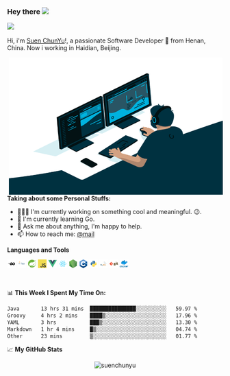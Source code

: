 ### Hey there <img src="https://media.giphy.com/media/hvRJCLFzcasrR4ia7z/giphy.gif" width="25px">

![](https://visitor-badge.glitch.me/badge?page_id=suenchunyu.suenchunyu)
<br />

Hi, i'm [Suen ChunYu](https://github.com/suenchunyu)!, a passionate Software Developer 🚀 from Henan, China. Now i working in Haidian, Beijing.

<img align="right" alt="GIF" src="https://github.com/suenchunyu/suenchunyu/blob/main/code.gif?raw=true" width="500" height="320" />

**Taking about some Personal Stuffs:**

- 👨🏽‍💻 I'm currently working on something cool and meaningful. :wink:.
- 🌱 I'm currently learning Go.
- 💬 Ask me about anything, I'm happy to help.
- 📫 How to reach me: [@mail](mailto:sunzhenyucn@gmail.com)

**Languages and Tools**

<code><img height="20" src="https://raw.githubusercontent.com/github/explore/80688e429a7d4ef2fca1e82350fe8e3517d3494d/topics/go/go.png"></code>
<code><img height="20" src="https://raw.githubusercontent.com/github/explore/80688e429a7d4ef2fca1e82350fe8e3517d3494d/topics/java/java.png"></code>
<code><img height="20" src="https://raw.githubusercontent.com/github/explore/8ab0be27a8c97992e4930e630e2d68ba8d819183/topics/spring/spring.png"></code>
<code><img height="20" src="https://raw.githubusercontent.com/github/explore/80688e429a7d4ef2fca1e82350fe8e3517d3494d/topics/javascript/javascript.png"></code>
<code><img height="20" src="https://raw.githubusercontent.com/github/explore/80688e429a7d4ef2fca1e82350fe8e3517d3494d/topics/vue/vue.png"></code>
<code><img height="20" src="https://raw.githubusercontent.com/github/explore/80688e429a7d4ef2fca1e82350fe8e3517d3494d/topics/react/react.png"></code>
<code><img height="20" src="https://raw.githubusercontent.com/github/explore/80688e429a7d4ef2fca1e82350fe8e3517d3494d/topics/nodejs/nodejs.png"></code>
<code><img height="20" src="https://raw.githubusercontent.com/github/explore/80688e429a7d4ef2fca1e82350fe8e3517d3494d/topics/cpp/cpp.png"></code>
<code><img height="20" src="https://raw.githubusercontent.com/github/explore/80688e429a7d4ef2fca1e82350fe8e3517d3494d/topics/python/python.png"></code>
<code><img height="20" src="https://raw.githubusercontent.com/github/explore/80688e429a7d4ef2fca1e82350fe8e3517d3494d/topics/mysql/mysql.png"></code>
<code><img height="20" src="https://raw.githubusercontent.com/github/explore/80688e429a7d4ef2fca1e82350fe8e3517d3494d/topics/git/git.png"></code>
<code><img height="20" src="https://raw.githubusercontent.com/github/explore/80688e429a7d4ef2fca1e82350fe8e3517d3494d/topics/docker/docker.png"></code>

<br />

📊 **This Week I Spent My Time On:**
<!--START_SECTION:waka-->
```text
Java       13 hrs 31 mins  ███████████████░░░░░░░░░░   59.97 % 
Groovy     4 hrs 2 mins    ████▒░░░░░░░░░░░░░░░░░░░░   17.96 % 
YAML       3 hrs           ███▒░░░░░░░░░░░░░░░░░░░░░   13.30 % 
Markdown   1 hr 4 mins     █▒░░░░░░░░░░░░░░░░░░░░░░░   04.74 % 
Other      23 mins         ▒░░░░░░░░░░░░░░░░░░░░░░░░   01.77 % 
```
<!--END_SECTION:waka-->

📈 **My GitHub Stats**

<p align="center">
  <img src="https://github-readme-stats.vercel.app/api?username=suenchunyu&show_icons=true&theme=light&count_private=true" alt="suenchunyu">
</p>

